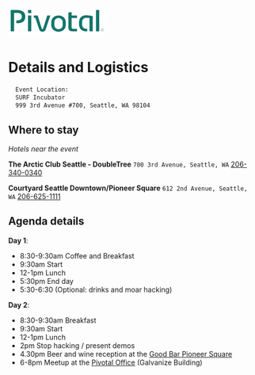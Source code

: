# ![Pivotal Logo](img/pivotal_logo_sm.png)

# Details and Logistics #

```
  Event Location:
  SURF Incubator
  999 3rd Avenue #700, Seattle, WA 98104
```

## Where to stay
_Hotels near the event_

__The Arctic Club Seattle - DoubleTree__
``700 3rd Avenue, Seattle, WA`` [206-340-0340](tel:206-340-0340)

__Courtyard Seattle Downtown/Pioneer Square__
``612 2nd Avenue, Seattle, WA`` [206-625-1111](tel:206-625-1111)

## Agenda details

__Day 1__:

- 8:30-9:30am Coffee and Breakfast
- 9:30am Start
- 12-1pm Lunch
- 5:30pm End day
- 5:30-6:30 (Optional: drinks and moar hacking)

__Day 2__:

 - 8:30-9:30am Breakfast
 - 9:30am Start
 - 12-1pm Lunch
 - 2pm Stop hacking / present demos
 - 4.30pm Beer and wine reception at the [Good Bar Pioneer Square](http://www.goodbarseattle.com/)
 - 6-8pm Meetup at the [Pivotal Office](https://goo.gl/maps/ejRGm89nnVm) (Galvanize Building)



